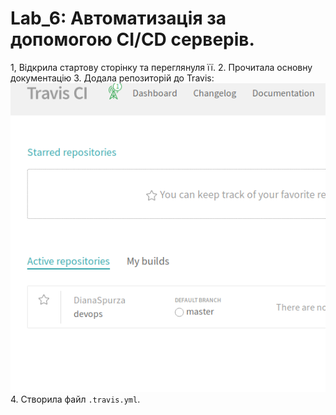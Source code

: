 # Lab_6: Автоматизація за допомогою CI/CD серверів.

1, Відкрила стартову сторінку та переглянуля її.
2. Прочитала основну документацію
3. Додала репозиторій до Travis:
![](dashboard.png)
4. Створила файл `.travis.yml`.